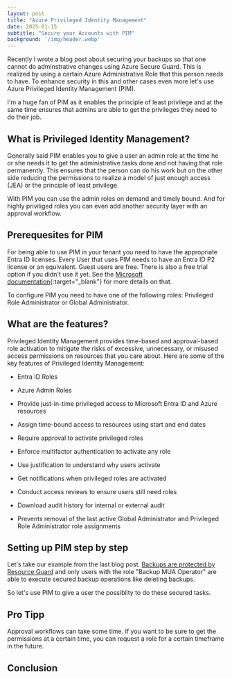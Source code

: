 ```yaml
---
layout: post
title: "Azure Privileged Identity Management"
date: 2025-01-15
subtitle: "Secure your Accounts with PIM"
background: '/img/header.webp'
---
```


Recently I wrote a blog post about securing your backups so that one cannot do adminstrative changes using Azure Secure Guard. This is realized by using a certain Azure Administrative Role that this person needs to have. To enhance security in this and other cases even more let's use Azure Privileged Identity Management (PIM).

I'm a huge fan of PIM as it enables the principle of least privilege and at the same time ensures that admins are able to get the privileges they need to do their job.

## What is Privileged Identity Management?

Generally said PIM enables you to give a user an admin role at the time he or she needs it to get the administrative tasks done and not having that role permanently. This ensures that the person can do his work but on the other side reducing the permissions to realize a model of just enough access (JEA) or the principle of least privilege.

With PIM you can use the admin roles on demand and timely bound. And for highly priviliged roles you can even add another security layer with an approval workflow.

## Prerequesites for PIM

For being able to use PIM in your tenant you need to have the appropriate Entra ID licenses. Every User that uses PIM needs to have an Entra ID P2 license or an equivalent. Guest users are free. There is also a free trial option if you didn't use it yet. See the [Microsoft documentation](https://learn.microsoft.com/en-us/entra/id-governance/licensing-fundamentals#starting-a-trial){:target="_blank"} for more details on that.

To configure PIM you need to have one of the following roles: Privileged Role Administrator or Global Administrator.

## What are the features?

Privileged Identity Management provides time-based and approval-based role activation to mitigate the risks of excessive, unnecessary, or misused access permissions on resources that you care about. Here are some of the key features of Privileged Identity Management:

- Entra ID Roles
- Azure Admin Roles

- Provide just-in-time privileged access to Microsoft Entra ID and Azure resources
- Assign time-bound access to resources using start and end dates
- Require approval to activate privileged roles
- Enforce multifactor authentication to activate any role
- Use justification to understand why users activate
- Get notifications when privileged roles are activated
- Conduct access reviews to ensure users still need roles
- Download audit history for internal or external audit
- Prevents removal of the last active Global Administrator and Privileged Role Administrator role assignments

## Setting up PIM step by step

Let's take our example from the last blog post. [Backups are protected by Resource Guard](./2025-01-01-overlooked-azure-backup-feature-additional-security-with-multi-user-authorization-mua.md) and only users with the role "Backup MUA Operator" are able to execute secured backup operations like deleting backups.

So let's use PIM to give a user the possiblity to do these secured tasks. 

## Pro Tipp

Approval workflows can take some time. If you want to be sure to get the permissions at a certain time, you can request a role for a certain timeframe in the future.

## Conclusion
